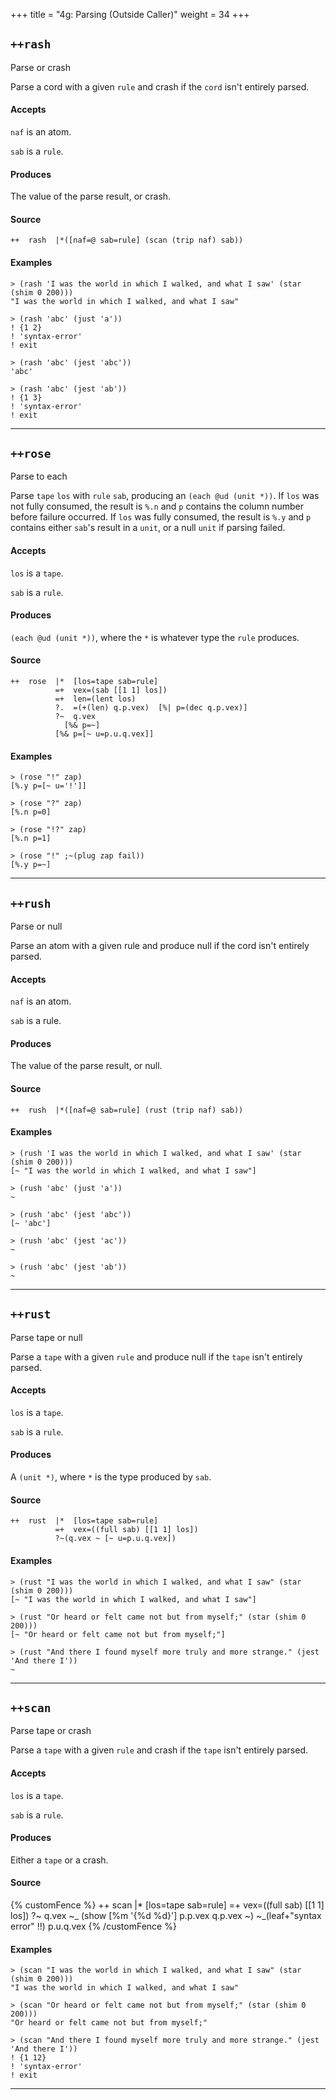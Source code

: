+++
title = "4g: Parsing (Outside Caller)"
weight = 34
+++

## `++rash`

Parse or crash

Parse a cord with a given `rule` and crash if the `cord` isn't entirely
parsed.

#### Accepts

`naf` is an atom.

`sab` is a `rule`.

#### Produces

The value of the parse result, or crash.

#### Source

```hoon
++  rash  |*([naf=@ sab=rule] (scan (trip naf) sab))
```

#### Examples

```
> (rash 'I was the world in which I walked, and what I saw' (star (shim 0 200)))
"I was the world in which I walked, and what I saw"

> (rash 'abc' (just 'a'))
! {1 2}
! 'syntax-error'
! exit

> (rash 'abc' (jest 'abc'))
'abc'

> (rash 'abc' (jest 'ab'))
! {1 3}
! 'syntax-error'
! exit
```

---

## `++rose`

Parse to each

Parse `tape` `los` with `rule` `sab`, producing an `(each @ud (unit *))`. If
`los` was not fully consumed, the result is `%.n` and `p` contains the column
number before failure occurred. If `los` was fully consumed, the result is
`%.y` and `p` contains either `sab`'s result in a `unit`, or a null `unit` if
parsing failed.

#### Accepts

`los` is a `tape`.

`sab` is a `rule`.

#### Produces

`(each @ud (unit *))`, where the `*` is whatever type the `rule` produces.

#### Source

```hoon
++  rose  |*  [los=tape sab=rule]
          =+  vex=(sab [[1 1] los])
          =+  len=(lent los)
          ?.  =(+(len) q.p.vex)  [%| p=(dec q.p.vex)]
          ?~  q.vex
            [%& p=~]
          [%& p=[~ u=p.u.q.vex]]
```

#### Examples

```
> (rose "!" zap)
[%.y p=[~ u='!']]

> (rose "?" zap)
[%.n p=0]

> (rose "!?" zap)
[%.n p=1]

> (rose "!" ;~(plug zap fail))
[%.y p=~]
```

---

## `++rush`

Parse or null

Parse an atom with a given rule and produce null if the cord isn't
entirely parsed.

#### Accepts

`naf` is an atom.

`sab` is a rule.

#### Produces

The value of the parse result, or null.

#### Source

```hoon
++  rush  |*([naf=@ sab=rule] (rust (trip naf) sab))
```

#### Examples

```
> (rush 'I was the world in which I walked, and what I saw' (star (shim 0 200)))
[~ "I was the world in which I walked, and what I saw"]

> (rush 'abc' (just 'a'))
~

> (rush 'abc' (jest 'abc'))
[~ 'abc']

> (rush 'abc' (jest 'ac'))
~

> (rush 'abc' (jest 'ab'))
~
```

---

## `++rust`

Parse tape or null

Parse a `tape` with a given `rule` and produce null if the `tape` isn't
entirely parsed.

#### Accepts

`los` is a `tape`.

`sab` is a `rule`.

#### Produces

A `(unit *)`, where `*` is the type produced by `sab`.

#### Source

```hoon
++  rust  |*  [los=tape sab=rule]
          =+  vex=((full sab) [[1 1] los])
          ?~(q.vex ~ [~ u=p.u.q.vex])
```

#### Examples

```
> (rust "I was the world in which I walked, and what I saw" (star (shim 0 200)))
[~ "I was the world in which I walked, and what I saw"]

> (rust "Or heard or felt came not but from myself;" (star (shim 0 200)))
[~ "Or heard or felt came not but from myself;"]

> (rust "And there I found myself more truly and more strange." (jest 'And there I'))
~
```

---

## `++scan`

Parse tape or crash

Parse a `tape` with a given `rule` and crash if the `tape` isn't entirely
parsed.

#### Accepts

`los` is a `tape`.

`sab` is a `rule`.

#### Produces

Either a `tape` or a crash.

#### Source

{% customFence %}
++ scan |\* [los=tape sab=rule]
=+ vex=((full sab) [[1 1] los])
?~ q.vex
~_ (show [%m '&#x7B;&#x25;d %d}'] p.p.vex q.p.vex ~)
~_(leaf+"syntax error" !!)
p.u.q.vex
{% /customFence %}

#### Examples

```
> (scan "I was the world in which I walked, and what I saw" (star (shim 0 200)))
"I was the world in which I walked, and what I saw"

> (scan "Or heard or felt came not but from myself;" (star (shim 0 200)))
"Or heard or felt came not but from myself;"

> (scan "And there I found myself more truly and more strange." (jest 'And there I'))
! {1 12}
! 'syntax-error'
! exit
```

---
